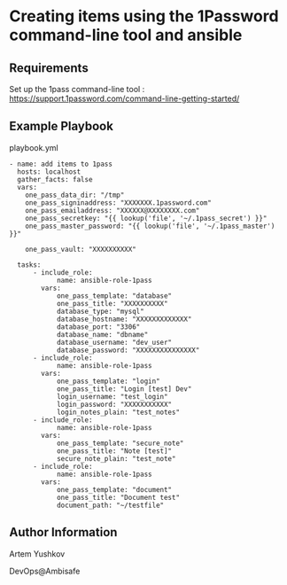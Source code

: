Creating items using the 1Password command-line tool and ansible
=========

Requirements
----------------

Set up the 1pass command-line tool : https://support.1password.com/command-line-getting-started/

Example Playbook
----------------

playbook.yml

```
- name: add items to 1pass
  hosts: localhost
  gather_facts: false
  vars:
    one_pass_data_dir: "/tmp"
    one_pass_signinaddress: "XXXXXXX.1password.com"
    one_pass_emailaddress: "XXXXXX@XXXXXXXX.com"
    one_pass_secretkey: "{{ lookup('file', '~/.1pass_secret') }}"
    one_pass_master_password: "{{ lookup('file', '~/.1pass_master') }}"

    one_pass_vault: "XXXXXXXXXX"

  tasks:
      - include_role:
            name: ansible-role-1pass
        vars:
            one_pass_template: "database"
            one_pass_title: "XXXXXXXXXX"
            database_type: "mysql"
            database_hostname: "XXXXXXXXXXXXX"
            database_port: "3306"
            database_name: "dbname"
            database_username: "dev_user"
            database_password: "XXXXXXXXXXXXXXX"
      - include_role:
            name: ansible-role-1pass
        vars:
            one_pass_template: "login"
            one_pass_title: "Login [test] Dev"
            login_username: "test_login"
            login_password: "XXXXXXXXXXX"
            login_notes_plain: "test_notes"
      - include_role:
            name: ansible-role-1pass
        vars:
            one_pass_template: "secure_note"
            one_pass_title: "Note [test]"
            secure_note_plain: "test_note"
      - include_role:
            name: ansible-role-1pass
        vars:
            one_pass_template: "document"
            one_pass_title: "Document test"
            document_path: "~/testfile"
```

Author Information
------------------
Artem Yushkov

DevOps@Ambisafe
